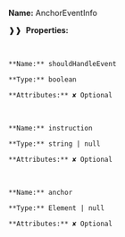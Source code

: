 **Name:** AnchorEventInfo

❱❱&nbsp;&nbsp;**Properties:**

&nbsp;&nbsp;&nbsp;&nbsp;&nbsp;
```
**Name:** shouldHandleEvent

**Type:** boolean

**Attributes:** ✘ Optional

```

&nbsp;&nbsp;&nbsp;&nbsp;&nbsp;
```
**Name:** instruction

**Type:** string | null

**Attributes:** ✘ Optional

```

&nbsp;&nbsp;&nbsp;&nbsp;&nbsp;
```
**Name:** anchor

**Type:** Element | null

**Attributes:** ✘ Optional

```

